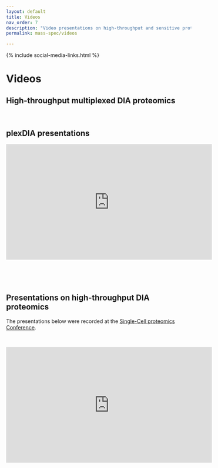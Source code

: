 ```yaml
---
layout: default
title: Videos
nav_order: 7
description: "Video presentations on high-throughput and sensitive protein analysis by multiplexed data independent acquisition (plexDIA), Slavov Laboratory, Northeastern University, Boston, MA"
permalink: mass-spec/videos

---
```

{% include social-media-links.html %}

# Videos
## High-throughput multiplexed DIA proteomics

&nbsp;

## plexDIA presentations  
<iframe width="560" height="315" src="https://www.youtube.com/embed/LDd5B_x4JPE" title="YouTube video player" frameborder="0" allow="accelerometer; autoplay; clipboard-write; encrypted-media; gyroscope; picture-in-picture" allowfullscreen></iframe>

&nbsp;

&nbsp;
## Presentations on high-throughput DIA proteomics
The presentations below were recorded at the [Single-Cell proteomics Conference](http://single-cell.net).



&nbsp;

<iframe width="560" height="315" src="https://www.youtube.com/embed/du4UKiivE9o" title="YouTube video player" frameborder="0" allow="accelerometer; autoplay; clipboard-write; encrypted-media; gyroscope; picture-in-picture" allowfullscreen></iframe>
